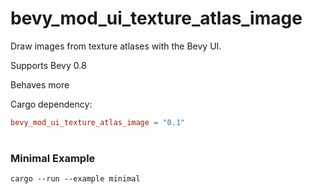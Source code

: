 # bevy_mod_ui_texture_atlas_image

Draw images from texture atlases with the Bevy UI.

Supports Bevy 0.8

Behaves more 

Cargo dependency:
```toml
bevy_mod_ui_texture_atlas_image = "0.1"
```
#
### Minimal Example

``` 
cargo --run --example minimal
```


